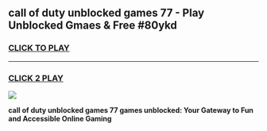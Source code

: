 
## call of duty   unblocked games 77 - Play Unblocked Gmaes & Free #80ykd
<h3>
<a href="https://news.freeplayer.one?title=call_of_duty___unblocked_games_77&ref=03M">CLICK TO PLAY</a></h3>
<hr>

<h3>
<a href="https://news.freeplayer.one?title=call_of_duty___unblocked_games_77&ref=03M">CLICK 2 PLAY</a>
  
</h3>

<a href="https://news.freeplayer.one?title=call_of_duty___unblocked_games_77&ref=03M"><img src="https://clearcache.store/games.png"></a>


**call of duty   unblocked games 77 games unblocked: Your Gateway to Fun and Accessible Online Gaming**
